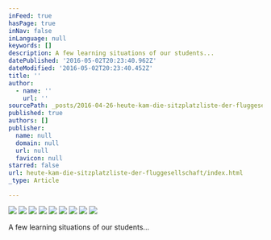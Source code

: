```yaml
---
inFeed: true
hasPage: true
inNav: false
inLanguage: null
keywords: []
description: A few learning situations of our students...
datePublished: '2016-05-02T20:23:40.962Z'
dateModified: '2016-05-02T20:23:40.452Z'
title: ''
author:
  - name: ''
    url: ''
sourcePath: _posts/2016-04-26-heute-kam-die-sitzplatzliste-der-fluggesellschaft.md
published: true
authors: []
publisher:
  name: null
  domain: null
  url: null
  favicon: null
starred: false
url: heute-kam-die-sitzplatzliste-der-fluggesellschaft/index.html
_type: Article

---
```

![](https://the-grid-user-content.s3-us-west-2.amazonaws.com/3ebe1139-8bad-4540-b5f9-1138feb99a47.jpg)
![](https://the-grid-user-content.s3-us-west-2.amazonaws.com/97e9cf89-27da-4538-9bc8-d70f135fe6ea.jpg)
![](https://the-grid-user-content.s3-us-west-2.amazonaws.com/efad61cf-1dae-4dda-a49f-8f0fcb88380b.jpg)
![](https://the-grid-user-content.s3-us-west-2.amazonaws.com/046e18e7-8215-41b2-a975-aa6166bf3544.jpg)
![](https://the-grid-user-content.s3-us-west-2.amazonaws.com/bd890e3f-9961-4003-8d5c-cb48a1a140f5.jpg)
![](https://the-grid-user-content.s3-us-west-2.amazonaws.com/94439be9-8750-49f0-8753-1f6ff50ea3fb.jpg)
![](https://the-grid-user-content.s3-us-west-2.amazonaws.com/5576f1d6-406e-438d-81e4-2908a5e52974.jpg)
![](https://the-grid-user-content.s3-us-west-2.amazonaws.com/17e7b494-996d-48aa-9bcb-d0145865d064.jpg)
![](https://the-grid-user-content.s3-us-west-2.amazonaws.com/83d958e9-43cc-4867-b75b-de8fae3cdef8.jpg)

A few learning situations of our students...